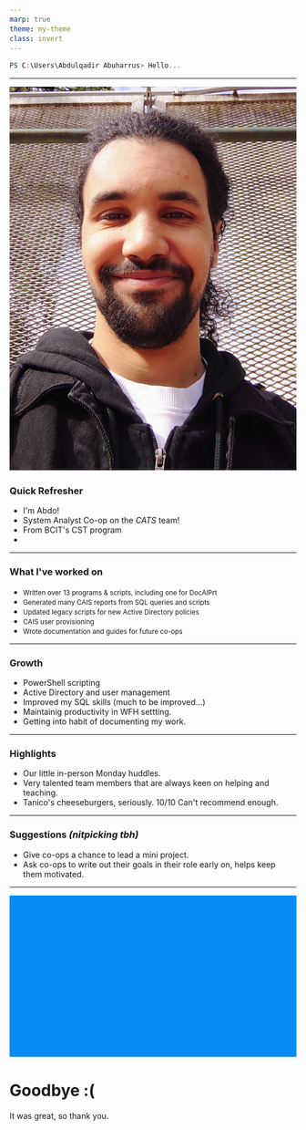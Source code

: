 ```yaml
---
marp: true
theme: my-theme
class: invert   
--- 
```

```PowerShell
PS C:\Users\Abdulqadir Abuharrus> Hello...
```

---
![bg left height:4in](headshot1.jpg)
### Quick Refresher
* I'm Abdo!
* System Analyst Co-op on the *CATS* team!
* From BCIT's CST program
* 
---
### What I've worked on
<div>
<ul>
<li>
    <small>Written over 13 programs & scripts, including one for DocAlPrt</small>
</li>
<li>
    <small>Generated many CAIS reports from SQL queries and scripts</small>
</li>
<li>
    <small>Updated legacy scripts for new Active Directory policies</small>
</li>
<li>
    <small>CAIS user provisioning</small>
</li>
<li>
    <small>Wrote documentation and guides for future co-ops</small>
</li>
<!-- <li>
    <small></small>
</li> -->
</ul>
</div>

---
### Growth
<div>
<ul>
<li>PowerShell scripting</li>
<li>Active Directory and user management</li>
<li>Improved my SQL skills (much to be improved...)</li>
<li>Maintainig productivity in WFH settting.</li>
<li>Getting into habit of documenting my work.</li>
</ul>
</div>

---
### Highlights
* Our little in-person Monday huddles.
* Very talented team members that are always keen on helping and teaching.
* Tanico's cheeseburgers, seriously. 10/10 Can't recommend enough.
---
### Suggestions _(nitpicking tbh)_
<div>
<ul>
<li>Give co-ops a chance to lead a mini project.</li>
<li>Ask co-ops to write out their goals in their role early on, helps keep them motivated.</li>
</ul>
</div>

---
![bg](bsod-bg.jpg)
<div>
    <h1>Goodbye :(</h1>
    <p>It was great, so thank you.</p>
</div>
